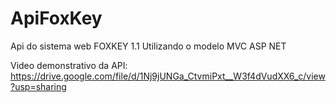 # ApiFoxKey
Api do sistema web FOXKEY 1.1
Utilizando o modelo MVC ASP NET

Video demonstrativo da API:
https://drive.google.com/file/d/1Nj9jUNGa_CtvmiPxt__W3f4dVudXX6_c/view?usp=sharing
